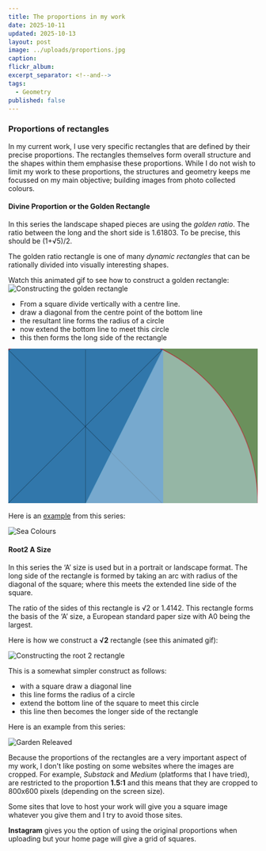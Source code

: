 ```yaml
---
title: The proportions in my work
date: 2025-10-11
updated: 2025-10-13
layout: post
image: ../uploads/proportions.jpg
caption:
flickr_album:
excerpt_separator: <!--and-->
tags:
  - Geometry
published: false
---
```

### Proportions of rectangles

In my current work, I use very specific rectangles that are defined by their precise proportions. The rectangles themselves form overall structure and the shapes within them emphasise these proportions. While I do not wish to limit my work to these proportions, the structures and geometry keeps me 
focussed on my main objective; building images from photo collected colours.

<!--and-->

#### Divine Proportion or the Golden Rectangle

In this series the landscape shaped pieces are using the _golden ratio_. The ratio between the long and the short side is 1.61803. To be precise, this should be (1+√5)/2.

The golden ratio rectangle is one of many _dynamic rectangles_ that can be rationally divided into visually interesting shapes.

Watch this animated gif to see how to  construct a golden rectangle:
![Constructing the golden rectangle](../uploads/golden.gif)

- From a square divide vertically with a centre line.
- draw a diagonal from the centre point of the bottom line
- the resultant line forms the radius of a circle
- now extend the bottom line to meet this circle
- this then forms the long side of the rectangle

![Showing the construction lines](../uploads/goldenrectangle.jpg)

Here is an [example](https://www.chrisjennings.net/portfolio/sea-colours/) from this series:

![Sea Colours](https://live.staticflickr.com/65535/52395930564_e93c7cb684_h_d.jpg)


#### Root2 A Size

In this series the ‘A’ size is used but in a portrait or landscape format. The long side of the rectangle is formed by taking an arc with radius of the diagonal of the square; where this meets the extended line side of the square.

The ratio of the sides of this rectangle is √2 or 1.4142. This rectangle forms the basis of the ‘A’ size, a European standard paper size with A0 being the largest.

Here is how we construct a **√2** rectangle (see this animated gif):

![Constructing the root 2 rectangle](../uploads/root2.gif)

This is a somewhat simpler construct as follows:
- with a square draw a diagonal line
- this line forms the radius of a circle
- extend the bottom line of the square to meet this circle
- this line then becomes the longer side of the rectangle

Here is an example from this series:

![Garden Releaved](https://live.staticflickr.com/65535/54850207969_de5f0c8609_h.jpg)

Because the proportions of the rectangles are a very important aspect of my work, I don't like posting on some websites where the images are cropped.
For example, *Substack* and *Medium* (platforms that I have tried), are restricted to the proportion **1.5:1** and this means that they are cropped to 800x600 pixels (depending on the screen size).

Some sites that love to host your work will give you a square image whatever you give them and I try to avoid those sites. 

**Instagram** gives you the option of using the original proportions when uploading but your home page will give a grid of squares.



